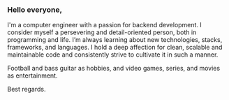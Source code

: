 ### Hello everyone,

I'm a computer engineer with a passion for backend development. I consider myself a persevering and detail-oriented person, both in programming and life. I’m always learning about new technologies, stacks, frameworks, and languages. I hold a deep affection for clean, scalable and maintainable code and consistently strive to cultivate it in such a manner.

Football and bass guitar as hobbies, and video games, series, and movies as entertainment.

Best regards.
